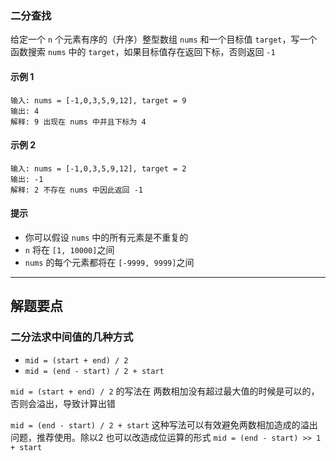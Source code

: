 ### 二分查找

给定一个 `n` 个元素有序的（升序）整型数组 `nums` 和一个目标值 `target`，写一个函数搜索 `nums` 中的 `target`，如果目标值存在返回下标，否则返回 `-1`

#### 示例 1
```
输入: nums = [-1,0,3,5,9,12], target = 9
输出: 4
解释: 9 出现在 nums 中并且下标为 4
```

#### 示例 2
```
输入: nums = [-1,0,3,5,9,12], target = 2
输出: -1
解释: 2 不存在 nums 中因此返回 -1
```

#### 提示

- 你可以假设 `nums` 中的所有元素是不重复的
- `n` 将在 `[1, 10000]`之间
- `nums` 的每个元素都将在 `[-9999, 9999]`之间

--------------------------------------

## 解题要点

### 二分法求中间值的几种方式

- `mid = (start + end) / 2`
- `mid = (end - start) / 2 + start`

`mid = (start + end) / 2` 的写法在 两数相加没有超过最大值的时候是可以的，否则会溢出，导致计算出错

`mid = (end - start) / 2 + start` 这种写法可以有效避免两数相加造成的溢出问题，推荐使用。除以2 也可以改造成位运算的形式 `mid = (end - start) >> 1 + start`

